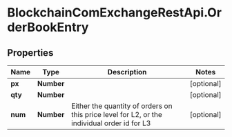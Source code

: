 # BlockchainComExchangeRestApi.OrderBookEntry

## Properties

Name | Type | Description | Notes
------------ | ------------- | ------------- | -------------
**px** | **Number** |  | [optional] 
**qty** | **Number** |  | [optional] 
**num** | **Number** | Either the quantity of orders on this price level for L2, or the individual order id for L3 | [optional] 



